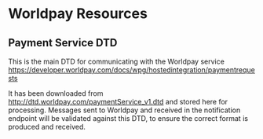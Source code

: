 # Worldpay Resources

## Payment Service DTD

This is the main DTD for communicating with the Worldpay service
https://developer.worldpay.com/docs/wpg/hostedintegration/paymentrequests

It has been downloaded from http://dtd.worldpay.com/paymentService_v1.dtd and stored here for processing. Messages sent
to Worldpay and received in the notification endpoint will be validated against this DTD, to ensure the correct format is produced and received.
